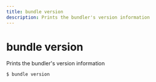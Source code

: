 ```yaml
---
title: bundle version
description: Prints the bundler's version information
---
```


# bundle version

Prints the bundler's version information

    $ bundle version
